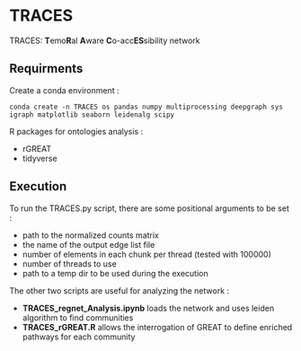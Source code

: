 # TRACES
TRACES: **T**emo**R**al **A**ware **C**o-acc**ES**sibility network

## Requirments
Create a conda environment : 
```
conda create -n TRACES os pandas numpy multiprocessing deepgraph sys igraph matplotlib seaborn leidenalg scipy
```
R packages for ontologies analysis :
- rGREAT
- tidyverse

## Execution
To run the TRACES.py script, there are some positional arguments to be set :
- path to the normalized counts matrix
- the name of the output edge list file
- number of elements in each chunk per thread (tested with 100000)
- number of threads to use
- path to a temp dir to be used during the execution

The other two scripts are useful for analyzing the network :
- **TRACES_regnet_Analysis.ipynb** loads the network and uses leiden algorithm to find communities
- **TRACES_rGREAT.R** allows the interrogation of GREAT to define enriched pathways for each community
